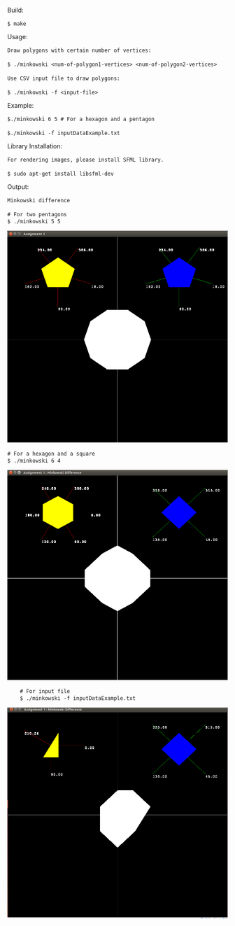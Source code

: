 
Build:
	
	$ make

Usage:

	Draw polygons with certain number of vertices:

	$ ./minkowski <num-of-polygon1-vertices> <num-of-polygon2-vertices>
	
	Use CSV input file to draw polygons:
	
	$ ./minkowski -f <input-file>
	
Example:

	$./minkowski 6 5 # For a hexagon and a pentagon

	$./minkowski -f inputDataExample.txt

Library Installation:

	For rendering images, please install SFML library.

	$ sudo apt-get install libsfml-dev

Output: 

	Minkowski difference

	# For two pentagons
	$ ./minkowski 5 5 

![alt text](https://github.com/bilalnurhusien/Minkowski-Difference/blob/master/images/MinkowskiDiffPentagon.png)

	# For a hexagon and a square
	$ ./minkowski 6 4 

![alt text](https://github.com/bilalnurhusien/Minkowski-Difference/blob/master/images/MinkowskiDiffSquareHexagon.png)

        # For input file
        $ ./minkowski -f inputDataExample.txt

![alt text](https://github.com/bilalnurhusien/Minkowski-Difference/blob/master/images/MinkowskiDiffInputExample.png)
